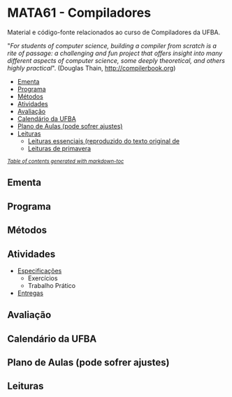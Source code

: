 # MATA61 - Compiladores

Material e código-fonte relacionados ao curso de Compiladores da UFBA.

"_For students of computer science, building a compiler from scratch is a rite of passage: a challenging and fun project that offers insight into many different aspects of computer science, some deeply theoretical, and others highly practical_". (Douglas Thain, http://compilerbook.org)

  * [Ementa](#ementa)
  * [Programa](#programa)
  * [Métodos](#m-todos)
  * [Atividades](#atividades)
  * [Avaliação](#avalia--o)
  * [Calendário da UFBA](#calend-rio-da-ufba)
  * [Plano de Aulas (pode sofrer ajustes)](#plano-de-aulas--pode-sofrer-ajustes-)
  * [Leituras](#leituras)
    + [Leituras essenciais (reproduzido do texto original de](#leituras-essenciais--reproduzido-do-texto-original-de)
    + [Leituras de primavera](#leituras-de-primavera)

<small><i><a href='http://ecotrust-canada.github.io/markdown-toc/'>Table of contents generated with markdown-toc</a></i></small>

## Ementa

## Programa

## Métodos

## Atividades

+ [Especificações](especificacao)
  + Exercícios
  + Trabalho Prático
+ [Entregas](entregas)

## Avaliação

## Calendário da UFBA

## Plano de Aulas (pode sofrer ajustes)

## Leituras

